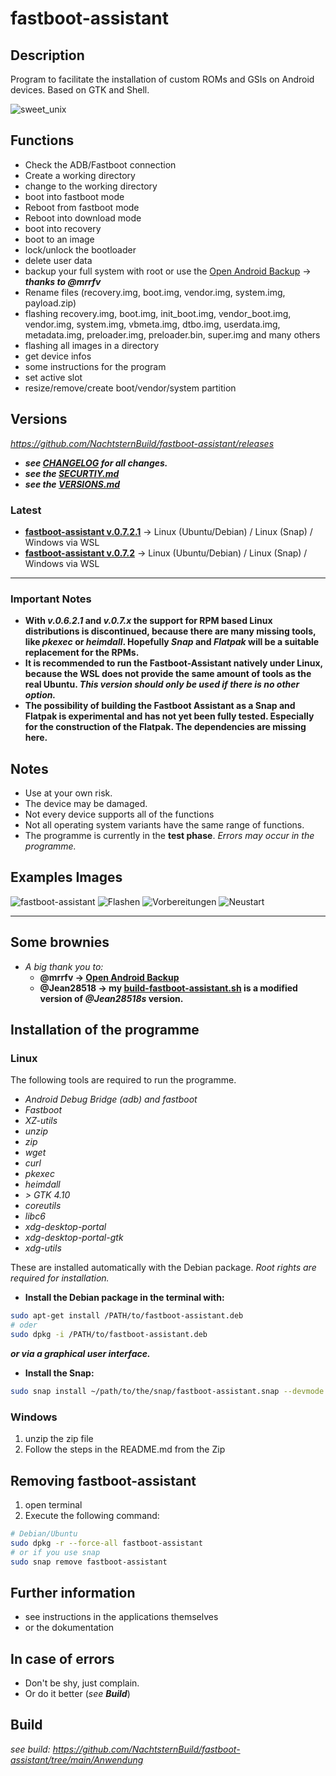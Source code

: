 # fastboot-assistant
## Description
Program to facilitate the installation of custom ROMs and GSIs on Android devices. Based on GTK and Shell.

![sweet_unix](https://github.com/NachtsternBuild/fastboot-assistant/blob/main/images/sweet_unix.png)

## Functions
- Check the ADB/Fastboot connection
- Create a working directory
- change to the working directory
- boot into fastboot mode
- Reboot from fastboot mode
- Reboot into download mode
- boot into recovery
- boot to an image
- lock/unlock the bootloader 
- delete user data
- backup your full system with root or use the [Open Android Backup](https://github.com/mrrfv/open-android-backup) → ***thanks to @mrrfv***
- Rename files (recovery.img, boot.img, vendor.img, system.img, payload.zip)
- flashing recovery.img, boot.img, init_boot.img, vendor_boot.img, vendor.img, system.img, vbmeta.img, dtbo.img, userdata.img, metadata.img, preloader.img, preloader.bin, super.img and many others
- flashing all images in a directory
- get device infos
- some instructions for the program
- set active slot
- resize/remove/create boot/vendor/system partition

## Versions
*<https://github.com/NachtsternBuild/fastboot-assistant/releases>*
- ***see [CHANGELOG](https://github.com/NachtsternBuild/fastboot-assistant/tree/main/CHANGELOG) for all changes.***
- ***see the [SECURTIY.md](https://github.com/NachtsternBuild/fastboot-assistant/blob/main/SECURITY.md)***
- ***see the [VERSIONS.md](https://github.com/NachtsternBuild/fastboot-assistant/blob/main/VERSIONS.md)***

### Latest
- **[fastboot-assistant v.0.7.2.1](https://github.com/NachtsternBuild/fastboot-assistant/releases/tag/v.0.7.2.1)** → Linux (Ubuntu/Debian) / Linux (Snap) / Windows via WSL
- **[fastboot-assistant v.0.7.2](https://github.com/NachtsternBuild/fastboot-assistant/releases/tag/v.0.7.2)** → Linux (Ubuntu/Debian) / Linux (Snap) / Windows via WSL
---
### Important Notes
- **With *v.0.6.2.1* and *v.0.7.x* the support for RPM based Linux distributions is discontinued, because there are many missing tools, like *pkexec* or *heimdall*. Hopefully *Snap* and *Flatpak* will be a suitable replacement for the RPMs.**
- **It is recommended to run the Fastboot-Assistant natively under Linux, because the WSL does not provide the same amount of tools as the real Ubuntu. *This version should only be used if there is no other option.***
- **The possibility of building the Fastboot Assistant as a Snap and Flatpak is experimental and has not yet been fully tested. Especially for the construction of the Flatpak. The dependencies are missing here.**

## Notes
- Use at your own risk.
- The device may be damaged.
- Not every device supports all of the functions
- Not all operating system variants have the same range of functions.
- The programme is currently in the **test phase**. *Errors may occur in the programme.*

## Examples Images
![fastboot-assistant](https://github.com/NachtsternBuild/fastboot-assistant/blob/main/images/fastboot-assistant.png)
![Flashen](https://github.com/NachtsternBuild/fastboot-assistant/blob/main/images/Flashen.png)
![Vorbereitungen](https://github.com/NachtsternBuild/fastboot-assistant/blob/main/images/Vorbereitungen.png)
![Neustart](https://github.com/NachtsternBuild/fastboot-assistant/blob/main/images/info.png)

---

## Some brownies
- *A big thank you to:*
  - **@mrrfv → [Open Android Backup](https://github.com/mrrfv/open-android-backup)**
  - **@Jean28518 → my [build-fastboot-assistant.sh](https://github.com/NachtsternBuild/fastboot-assistant/blob/main/Anwendung/Build/build-fastboot-assistant.sh) is a modified version of *@Jean28518s* version.**
  
## Installation of the programme
### Linux
The following tools are required to run the programme.
- *Android Debug Bridge (adb) and fastboot* 
- *Fastboot*
- *XZ-utils*
- *unzip*
- *zip*
- *wget*
- *curl*
- *pkexec*
- *heimdall*
- *> GTK 4.10*
- *coreutils*
- *libc6*
- *xdg-desktop-portal*
- *xdg-desktop-portal-gtk*
- *xdg-utils*

These are installed automatically with the Debian package.
*Root rights are required for installation.*
- **Install the Debian package in the terminal with:** 
```sh
sudo apt-get install /PATH/to/fastboot-assistant.deb
# oder
sudo dpkg -i /PATH/to/fastboot-assistant.deb 
```
***or via a graphical user interface.***

- **Install the Snap:**
```sh
sudo snap install ~/path/to/the/snap/fastboot-assistant.snap --devmode
```

### Windows
1. unzip the zip file
2. Follow the steps in the README.md from the Zip

##  Removing fastboot-assistant
1. open terminal
2. Execute the following command:
```sh
# Debian/Ubuntu
sudo dpkg -r --force-all fastboot-assistant
# or if you use snap
sudo snap remove fastboot-assistant
```

## Further information
- see instructions in the applications themselves
- or the dokumentation

## In case of errors
- Don't be shy, just complain. 
- Or do it better (*see **Build***)
  
## Build
*see build: <https://github.com/NachtsternBuild/fastboot-assistant/tree/main/Anwendung>*

